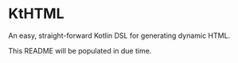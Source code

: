 # KtHTML
An easy, straight-forward Kotlin DSL for generating dynamic HTML.

This README will be populated in due time.
